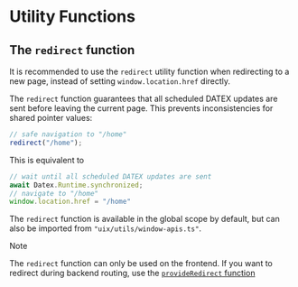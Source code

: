 # Utility Functions

## The `redirect` function

It is recommended to use the `redirect` utility function when redirecting to a new page, instead of setting `window.location.href` directly.

The `redirect` function guarantees that all scheduled DATEX updates are sent before leaving the current page. This prevents inconsistencies for shared pointer values:

```ts
// safe navigation to "/home"
redirect("/home"); 
```

This is equivalent to
```ts
// wait until all scheduled DATEX updates are sent
await Datex.Runtime.synchronized; 
// navigate to "/home"
window.location.href = "/home"
```

The `redirect` function is available in the global scope by default, but can also be imported from `"uix/utils/window-apis.ts"`.

> [!NOTE]
> The `redirect` function can only be used on the frontend. If you want to redirect during backend routing, use the [`provideRedirect` function](./05%20Entrypoints%20and%20Routing#redirects)
